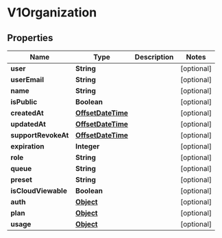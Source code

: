 

# V1Organization

## Properties

Name | Type | Description | Notes
------------ | ------------- | ------------- | -------------
**user** | **String** |  |  [optional]
**userEmail** | **String** |  |  [optional]
**name** | **String** |  |  [optional]
**isPublic** | **Boolean** |  |  [optional]
**createdAt** | [**OffsetDateTime**](OffsetDateTime.md) |  |  [optional]
**updatedAt** | [**OffsetDateTime**](OffsetDateTime.md) |  |  [optional]
**supportRevokeAt** | [**OffsetDateTime**](OffsetDateTime.md) |  |  [optional]
**expiration** | **Integer** |  |  [optional]
**role** | **String** |  |  [optional]
**queue** | **String** |  |  [optional]
**preset** | **String** |  |  [optional]
**isCloudViewable** | **Boolean** |  |  [optional]
**auth** | [**Object**](.md) |  |  [optional]
**plan** | [**Object**](.md) |  |  [optional]
**usage** | [**Object**](.md) |  |  [optional]



